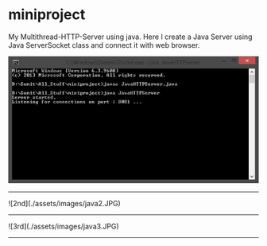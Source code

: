 # miniproject
My Multithread-HTTP-Server using java.
Here I create a Java Server using Java ServerSocket class and connect it with web browser. 

![Alt](./assets/images/Java1.JPG)
<br>
<hr/>
![2nd](./assets/images/java2.JPG)
<br>
<hr/>
![3rd](./assets/images/java3.JPG)
<br>
<hr/>

